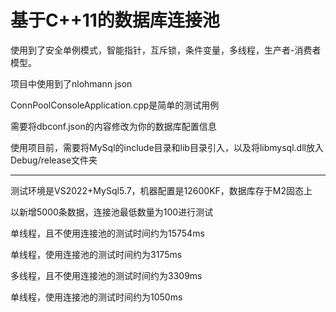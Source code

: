 # 基于C++11的数据库连接池

使用到了安全单例模式，智能指针，互斥锁，条件变量，多线程，生产者-消费者模型。

项目中使用到了nlohmann json

ConnPoolConsoleApplication.cpp是简单的测试用例

需要将dbconf.json的内容修改为你的数据库配置信息

使用项目前，需要将MySql的include目录和lib目录引入，以及将libmysql.dll放入Debug/release文件夹

---

测试环境是VS2022+MySql5.7，机器配置是12600KF，数据库存于M2固态上

以新增5000条数据，连接池最低数量为100进行测试

单线程，且不使用连接池的测试时间约为15754ms

单线程，使用连接池的测试时间约为3175ms

多线程，且不使用连接池的测试时间约为3309ms

单线程，使用连接池的测试时间约为1050ms
